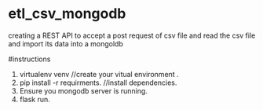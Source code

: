 # etl_csv_mongodb
creating a REST API to accept a post request of csv file and read the csv file and import its data into a mongoldb

#instructions
1. virtualenv venv  //create your vitual environment .  
2. pip install -r requirments. //install dependencies.
3. Ensure you mongodb server is running.
4. flask run.
